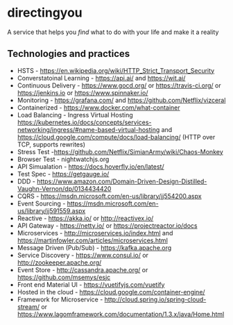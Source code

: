 # directingyou
A service that helps you *find* what to do with your life and make it a reality


## Technologies and practices
* HSTS - https://en.wikipedia.org/wiki/HTTP_Strict_Transport_Security
* Converstatoinal Learning - https://api.ai/ and https://wit.ai/
* Continuous Delivery - https://www.gocd.org/ or https://travis-ci.org/ or https://jenkins.io or https://www.spinnaker.io/
* Monitoring - https://grafana.com/ and https://github.com/Netflix/vizceral
* Containerized - https://www.docker.com/what-container
* Load Balancing - Ingress Virtual Hosting https://kubernetes.io/docs/concepts/services-networking/ingress/#name-based-virtual-hosting and https://cloud.google.com/compute/docs/load-balancing/ (HTTP over TCP, supports rewrites)
* Stress Test -https://github.com/Netflix/SimianArmy/wiki/Chaos-Monkey
* Browser Test - nightwatchjs.org
* API Simualation - https://docs.hoverfly.io/en/latest/
* Test Spec - https://getgauge.io/
* DDD - https://www.amazon.com/Domain-Driven-Design-Distilled-Vaughn-Vernon/dp/0134434420
* CQRS - https://msdn.microsoft.com/en-us/library/jj554200.aspx
* Event Sourcing - https://msdn.microsoft.com/en-us/library/jj591559.aspx
* Reactive - https://akka.io/ or http://reactivex.io/
* API Gateway - https://netty.io/ or https://projectreactor.io/docs
* Microservices - http://microservices.io/index.html and https://martinfowler.com/articles/microservices.html
* Message Driven (Pub/Sub) - https://kafka.apache.org
* Service Discovery - https://www.consul.io/ or http://zookeeper.apache.org/
* Event Store - http://cassandra.apache.org/ or https://github.com/msemys/esjc
* Front end Material UI - https://vuetifyjs.com/vuetify
* Hosted in the cloud - https://cloud.google.com/container-engine/
* Framework for Microservice - http://cloud.spring.io/spring-cloud-stream/ or https://www.lagomframework.com/documentation/1.3.x/java/Home.html